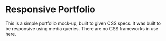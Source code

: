 # Responsive Portfolio

This is a simple portfolio mock-up, built to given CSS specs. It was built to be responsive using media queries. There are no CSS frameworks in use here.
